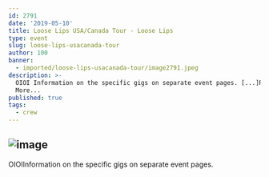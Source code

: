 ```yaml
---
id: 2791
date: '2019-05-10'
title: Loose Lips USA/Canada Tour - Loose Lips
type: event
slug: loose-lips-usacanada-tour
author: 100
banner:
  - imported/loose-lips-usacanada-tour/image2791.jpeg
description: >-
  OIOI Information on the specific gigs on separate event pages. [...]Read
  More...
published: true
tags:
  - crew
---
```

![image](../imported/loose-lips-usacanada-tour/image2791.jpeg)
---
OIOIInformation on the specific gigs on separate event pages.